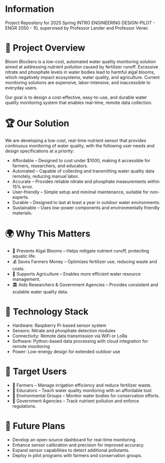 # Information
Project Repository for 2025 Spring INTRO ENGINEERING DESIGN-PILOT - ENGR 2050 - 10, supervised by Professor Lander and Professor Vener.

# 📌 Project Overview
Bloom Blockers is a low-cost, automated water quality monitoring solution aimed at addressing nutrient pollution caused by fertilizer runoff. Excessive nitrate and phosphate levels in water bodies lead to harmful algal blooms, which negatively impact ecosystems, water quality, and agriculture. Current monitoring solutions are expensive, labor-intensive, and inaccessible to everyday users.

Our goal is to design a cost-effective, easy-to-use, and durable water quality monitoring system that enables real-time, remote data collection.

# 🏆 Our Solution
We are developing a low-cost, real-time nutrient sensor that provides continuous monitoring of water quality, with the following user needs and design specifications at a priority:

- Affordable – Designed to cost under $1000, making it accessible for farmers, researchers, and educators.
- Automated – Capable of collecting and transmitting water quality data remotely, reducing manual labor.
- Accurate – Provides reliable nitrate and phosphate measurements within 15% error.
- User-friendly – Simple setup and minimal maintenance, suitable for non-experts.
- Durable – Designed to last at least a year in outdoor water environments.
- Sustainable – Uses low-power components and environmentally friendly materials.

# 🌍 Why This Matters
- 🌱 Prevents Algal Blooms – Helps mitigate nutrient runoff, protecting aquatic life.
- 💰 Saves Farmers Money – Optimizes fertilizer use, reducing waste and costs.
- 🚜 Supports Agriculture – Enables more efficient water resource management.
- 🏛 Aids Researchers & Government Agencies – Provides consistent and scalable water quality data.

# 🔬 Technology Stack
- Hardware: Raspberry Pi-based sensor system
- Sensors: Nitrate and phosphate detection modules
- Connectivity: Remote data transmission via WiFi or LoRa
- Software: Python-based data processing with cloud integration for remote monitoring
- Power: Low-energy design for extended outdoor use

# 👥 Target Users
- 🌾 Farmers – Manage irrigation efficiency and reduce fertilizer waste.
- 🏫 Educators – Teach water quality monitoring with an affordable tool.
- 🌊 Environmental Groups – Monitor water bodies for conservation efforts.
- 🏢 Government Agencies – Track nutrient pollution and enforce regulations.

# 🚀 Future Plans
- Develop an open-source dashboard for real-time monitoring.
- Enhance sensor calibration and precision for improved accuracy.
- Expand sensor capabilities to detect additional pollutants.
- Deploy in pilot programs with farmers and conservation groups.

